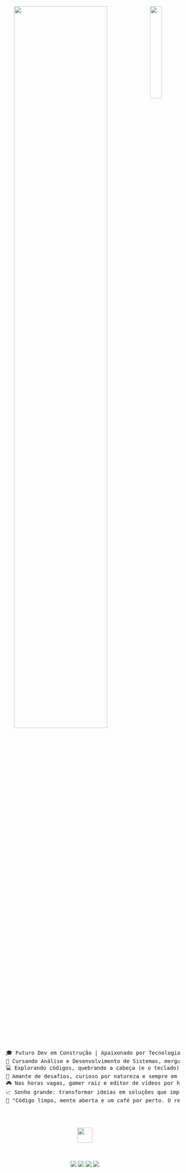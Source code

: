 <div align="center">
<img src="https://github.com/innng/innng/assets/26755058/5e0ce0fb-c544-4f8c-a307-5849165746d0" width="25%" align="right" />
<img src="https://readme-typing-svg.demolab.com?font=Inconsolata&weight=500&size=50&duration=4000&pause=300&color=A7A459&center=true&vCenter=true&multiline=true&repeat=false&random=false&width=1300&height=140&lines=OI Pessoal+tudo+bom+com+voces;" width="70%" />
<br><br>
<pre>
     🎓 Futuro Dev em Construção | Apaixonado por Tecnologia e Café ☕
     🚀 Cursando Análise e Desenvolvimento de Sistemas, mergulhado no universo da programação, banco de dados e soluções inteligentes.
     💻 Explorando códigos, quebrando a cabeça (e o teclado) com bugs e celebrando cada Hello World! como uma vitória!
     🔧 Amante de desafios, curioso por natureza e sempre em busca do próximo upgrade – seja na carreira ou na vida.
     🎮 Nas horas vagas, gamer raiz e editor de vídeos por hobby.
     📈 Sonho grande: transformar ideias em soluções que impactem o mundo!
     💬 "Código limpo, mente aberta e um café por perto. O resto a gente compila no caminho."

</pre>
<br><br>
<img src="https://raw.githubusercontent.com/innng/innng/master/assets/kyubey.gif" height="40" />
<br><br><br>
    
[![](https://img.shields.io/badge/linkedin-0a66c2)](http://linkedin.com/in/ingridrosselis)
[![](https://img.shields.io/badge/mastodon-6364ff)](https://tech.lgbt/@innng)
[![](https://img.shields.io/badge/osu!-ff66ab)](https://osu.ppy.sh/users/4606212)
[![](https://img.shields.io/badge/enka.network-69899c)](https://enka.network/u/Inng/1A4HU1/10000069/1985924/)
</div>

